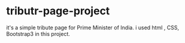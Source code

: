 # tributr-page-project
it's a simple tribute page for Prime Minister of India. i used html , CSS, Bootstrap3 in this project.
